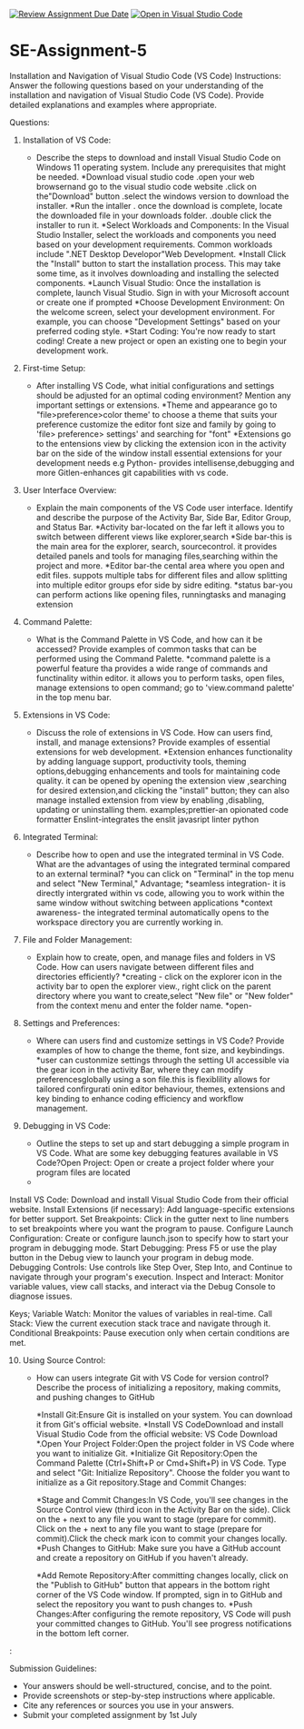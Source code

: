 [![Review Assignment Due Date](https://classroom.github.com/assets/deadline-readme-button-22041afd0340ce965d47ae6ef1cefeee28c7c493a6346c4f15d667ab976d596c.svg)](https://classroom.github.com/a/XoLGRbHq)
[![Open in Visual Studio Code](https://classroom.github.com/assets/open-in-vscode-2e0aaae1b6195c2367325f4f02e2d04e9abb55f0b24a779b69b11b9e10269abc.svg)](https://classroom.github.com/online_ide?assignment_repo_id=15384357&assignment_repo_type=AssignmentRepo)
# SE-Assignment-5
Installation and Navigation of Visual Studio Code (VS Code)
 Instructions:
Answer the following questions based on your understanding of the installation and navigation of Visual Studio Code (VS Code). Provide detailed explanations and examples where appropriate.

 Questions:

1. Installation of VS Code:
   - Describe the steps to download and install Visual Studio Code on Windows 11 operating system. Include any prerequisites that might be needed.
  *Download visual studio code
   .open your web browsernand go to the visual studio code website
   .click on the"Download" button
   .select the windows version to download the installer.
  *Run the intaller
    . once the download is complete, locate  the downloaded file in your downloads folder.
    .double click  the installer to run it.
   *Select Workloads and Components:
     In the Visual Studio Installer, select the workloads and components you need based on your development requirements. Common workloads include ".NET Desktop Developor"Web 
       Development.
   *Install
     Click the "Install" button to start the installation process.
     This may take some time, as it involves downloading and installing the selected components.
   *Launch Visual Studio:
    Once the installation is complete, launch Visual Studio.
    Sign in with your Microsoft account or create one if prompted
   *Choose Development Environment:
   On the welcome screen, select your development environment. For example, you can choose "Development Settings" based on your preferred coding style.
   *Start Coding:
    You're now ready to start coding! Create a new project or open an existing one to begin your development work.




2. First-time Setup:
   - After installing VS Code, what initial configurations and settings should be adjusted for an optimal coding environment? Mention any important settings or extensions.
     *Theme and appearance
      go to "file>preference>color theme' to choose a theme that suits your preference
      customize the editor font size and family   by  going to 'file> preference> settings' and searching for "font"
     *Extensions
     go to the entensions view by clicking the extension icon in the activity bar on the side of the window
     install essential extensions for your development needs e.g Python- provides intellisense,debugging and more
     Gitlen-enhances git capabilities with  vs code.

3. User Interface Overview:
   - Explain the main components of the VS Code user interface. Identify and describe the purpose of the Activity Bar, Side Bar, Editor Group, and Status Bar.
     *Activity bar-located on the far left
                   it allows you to switch between different views like explorer,search
     *Side bar-this is the main area for the explorer, search, sourcecontrol.
               it provides detailed panels and tools for managing files,searching within the project and more.
     *Editor bar-the cental area where you open and edit files.
                 suppots multiple tabs for different files and allow splitting into multiple editor groups efor side by sidre editing.
     *status bar-you can perform actions like opening files, runningtasks and managing extension

4. Command Palette:
   - What is the Command Palette in VS Code, and how can it be accessed? Provide examples of common tasks that can be performed using the Command Palette.
     *command palette is a powerful feature tha provides a wide range of commands and functinality within editor.
     it allows you to perform tasks, open files, manage extensions
     to open command; go to 'view.command palette' in the top menu bar.

5. Extensions in VS Code:
   - Discuss the role of extensions in VS Code. How can users find, install, and manage extensions? Provide examples of essential extensions for web development.
     *Extension enhances functionality by adding language support, productivity tools, theming options,debugging enhancements and tools for maintaining code quality.
     it can be opened by opening the extension view ,searching for desired extension,and clicking the "install" button; they can also manage installed extension from view by enabling ,disabling, updating or uninstalling them.
     examples;prettier-an opionated code formatter
              Enslint-integrates the enslit javasript linter
              python

6. Integrated Terminal:
   - Describe how to open and use the integrated terminal in VS Code. What are the advantages of using the integrated terminal compared to an external terminal?
     *you can click on "Terminal" in the top menu and select "New Terminal,"
     Advantage;
         *seamless integration- it is directly intergrated within vs code, allowing you to work within the same window without switching between applications
         *context awareness- the integrated terminal automatically opens to the  workspace directory you are currently working in.

7. File and Folder Management:
   - Explain how to create, open, and manage files and folders in VS Code. How can users navigate between different files and directories efficiently?
     *creating - click on the explorer icon in the activity bar to open the explorer view., right click on the parent directory where you want to create,select "New file" or "New folder" from the context menu and enter the folder name.
     *open-
     

8. Settings and Preferences:
   - Where can users find and customize settings in VS Code? Provide examples of how to change the theme, font size, and keybindings.
     *user can custonmize settings through the setting UI accessible  via the gear icon in the activity Bar, where they can modify preferencesglobally using a son file.this is flexiblility allows for tailored confirgurati onin editor behaviour, themes, extensions  and key binding to enhance coding efficiency and workflow management.

9. Debugging in VS Code:
   - Outline the steps to set up and start debugging a simple program in VS Code. What are some key debugging features available in VS Code?Open Project: Open or create a project folder where your program files are located
   - 
Install VS Code: Download and install Visual Studio Code from their official website.
Install Extensions (if necessary): Add language-specific extensions for better support.
Set Breakpoints: Click in the gutter next to line numbers to set breakpoints where you want the program to pause.
Configure Launch Configuration: Create or configure launch.json to specify how to start your program in debugging mode.
Start Debugging: Press F5 or use the play button in the Debug view to launch your program in debug mode.
Debugging Controls: Use controls like Step Over, Step Into, and Continue to navigate through your program's execution.
Inspect and Interact: Monitor variable values, view call stacks, and interact via the Debug Console to diagnose issues.

Keys;
Variable Watch: Monitor the values of variables in real-time.
Call Stack: View the current execution stack trace and navigate through it.
Conditional Breakpoints: Pause execution only when certain conditions are met.

10. Using Source Control:
    - How can users integrate Git with VS Code for version control? Describe the process of initializing a repository, making commits, and pushing changes to GitHub
      
      *Install Git:Ensure Git is installed on your system. You can download it from Git's official website.
      *Install VS CodeDownload and install Visual Studio Code from the official website: VS Code Download
      *.Open Your Project Folder:Open the project folder in VS Code where you want to initialize Git.
      *Initialize Git Repository:Open the Command Palette (Ctrl+Shift+P or Cmd+Shift+P) in VS Code.
                                Type and select "Git: Initialize Repository".
                                Choose the folder you want to initialize as a Git repository.Stage and Commit Changes:


      *Stage and Commit Changes:In VS Code, you'll see changes in the Source Control view (third icon in the Activity Bar on the side).
                                Click on the + next to any file you want to stage (prepare for commit).
                                Click on the + next to any file you want to stage (prepare for commit).Click the check mark icon to commit your changes locally.
      *Push Changes to GitHub:
                              Make sure you have a GitHub account and create a repository on GitHub if you haven't already.


      *Add Remote Repository:After committing changes locally, click on the "Publish to GitHub" button that appears in the bottom right corner of the VS Code window.
                             If prompted, sign in to GitHub and select the repository you want to push changes to.
       *Push Changes:After configuring the remote repository, VS Code will push your committed changes to GitHub. You'll see progress notifications in the bottom left corner.






                                
                                






:






 Submission Guidelines:
- Your answers should be well-structured, concise, and to the point.
- Provide screenshots or step-by-step instructions where applicable.
- Cite any references or sources you use in your answers.
- Submit your completed assignment by 1st July 

